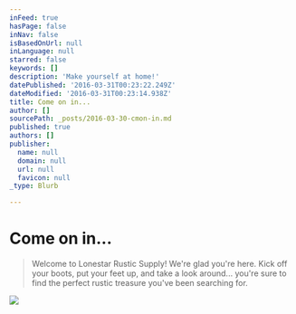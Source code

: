 ```yaml
---
inFeed: true
hasPage: false
inNav: false
isBasedOnUrl: null
inLanguage: null
starred: false
keywords: []
description: 'Make yourself at home!'
datePublished: '2016-03-31T00:23:22.249Z'
dateModified: '2016-03-31T00:23:14.938Z'
title: Come on in...
author: []
sourcePath: _posts/2016-03-30-cmon-in.md
published: true
authors: []
publisher:
  name: null
  domain: null
  url: null
  favicon: null
_type: Blurb

---
```

# Come on in...

> Welcome to Lonestar Rustic Supply! We're glad you're here. Kick off your boots, put your feet up, and take a look around... you're sure to find the perfect rustic treasure you've been searching for. 

![](https://the-grid-user-content.s3-us-west-2.amazonaws.com/3feccdb1-bc96-42b9-9d98-d06d6d361b99.jpg)